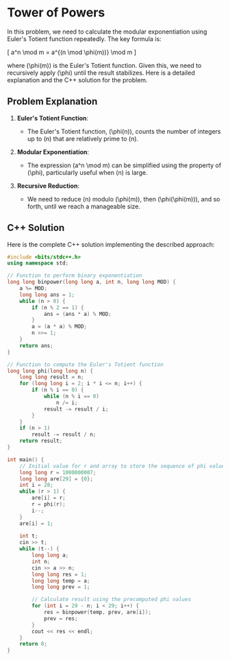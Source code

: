# Tower of Powers

In this problem, we need to calculate the modular exponentiation using Euler's Totient function repeatedly. The key formula is:

\[ a^n \mod m = a^{(n \mod \phi(m))} \mod m \]

where \(\phi(m)\) is the Euler's Totient function. Given this, we need to recursively apply \(\phi\) until the result stabilizes. Here is a detailed explanation and the C++ solution for the problem.

## Problem Explanation

1. **Euler's Totient Function**:
   - The Euler's Totient function, \(\phi(n)\), counts the number of integers up to \(n\) that are relatively prime to \(n\).

2. **Modular Exponentiation**:
   - The expression \(a^n \mod m\) can be simplified using the property of \(\phi\), particularly useful when \(n\) is large.

3. **Recursive Reduction**:
   - We need to reduce \(n\) modulo \(\phi(m)\), then \(\phi(\phi(m))\), and so forth, until we reach a manageable size.

## C++ Solution

Here is the complete C++ solution implementing the described approach:

```cpp
#include <bits/stdc++.h>
using namespace std;

// Function to perform binary exponentiation
long long binpower(long long a, int n, long long MOD) {
    a %= MOD;
    long long ans = 1;
    while (n > 0) {
        if (n % 2 == 1) {
            ans = (ans * a) % MOD;
        }
        a = (a * a) % MOD;
        n >>= 1;
    }
    return ans;
}

// Function to compute the Euler's Totient function
long long phi(long long n) {
    long long result = n;
    for (long long i = 2; i * i <= n; i++) {
        if (n % i == 0) {
            while (n % i == 0)
                n /= i;
            result -= result / i;
        }
    }
    if (n > 1)
        result -= result / n;
    return result;
}

int main() {
    // Initial value for r and array to store the sequence of phi values
    long long r = 1000000007;
    long long are[29] = {0};
    int i = 28;
    while (r > 1) {
        are[i] = r;
        r = phi(r);
        i--;
    }
    are[i] = 1;
    
    int t;
    cin >> t;
    while (t--) {
        long long a;
        int n;
        cin >> a >> n;
        long long res = 1;
        long long temp = a;
        long long prev = 1;

        // Calculate result using the precomputed phi values
        for (int i = 29 - n; i < 29; i++) {
            res = binpower(temp, prev, are[i]);
            prev = res;
        }
        cout << res << endl;
    }
    return 0;
}

